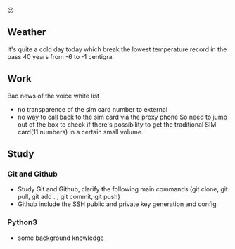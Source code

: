 😕
## Weather
It's quite a cold day today which break the lowest temperature record in the pass 40 years from -6 to -1 centigra.

## Work
Bad news of the voice white list
- no transparence of the sim card number to external
- no way to call back to the sim card via the proxy phone
So need to jump out of the box to check if there's possibility to get the traditional SIM card(11 numbers) in a certain small volume.

## Study
### Git and Github
- Study Git and Github, clarify the following main commands (git clone, git pull, git add . , git commit, git push)
- Github include the SSH public and private key generation and config
### Python3
- some background knowledge
